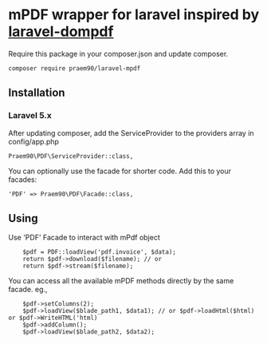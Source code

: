 # mPDF wrapper for laravel inspired by [laravel-dompdf](https://github.com/barryvdh/laravel-dompdf)

Require this package in your composer.json and update composer.
```
composer require praem90/laravel-mpdf
```

## Installation
### Laravel 5.x
After updating composer, add the ServiceProvider to the providers array in config/app.php

    Praem90\PDF\ServiceProvider::class,

You can optionally use the facade for shorter code. Add this to your facades:

    'PDF' => Praem90\PDF\Facade::class,

## Using

Use 'PDF' Facade to interact with mPdf object

```
    $pdf = PDF::loadView('pdf.invoice', $data);
    return $pdf->download($filename); // or
    return $pdf->stream($filename);
```
You can access all the available mPDF methods directly by the same facade.
eg.,
```
    $pdf->setColumns(2);
    $pdf->loadView($blade_path1, $data1); // or $pdf->loadHtml($html) or $pdf->WriteHTML('html)
    $pdf->addColumn();
    $pdf->loadView($blade_path2, $data2);
``` 
